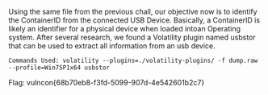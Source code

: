 Using the same file from the previous chall, our objective now is to identify the ContainerID from the connected USB Device. Basically, a ContainerID is likely an identifier for a physical device when loaded intoan Operating system. After several research, we found a Volatility plugin named ​usbstor​​ that can be used to extract all information from an usb device. 

```
Commands Used: volatility --plugins=./volatility-plugins/ -f dump.raw --profile=Win7SP1x64 usbstor
```

Flag: vulncon{68b70eb8-f3fd-5099-907d-4e542601b2c7}
